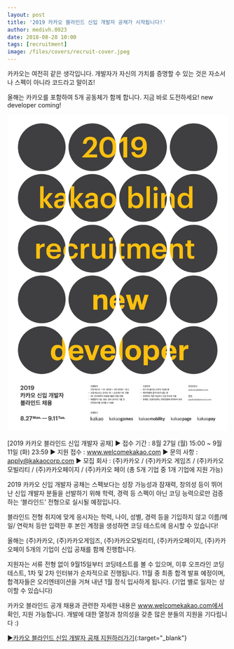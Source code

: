 ```yaml
---
layout: post
title: '2019 카카오 블라인드 신입 개발자 공채가 시작됩니다!'
author: medivh.0923
date: 2018-08-28 10:00
tags: [recruitment]
image: /files/covers/recruit-cover.jpeg
---
```


카카오는 여전히 같은 생각입니다. 
개발자가 자신의 가치를 증명할 수 있는 것은 자소서나 스펙이 아니라 코드라고 말이죠! 

올해는 카카오를 포함하여 5개 공동체가 함께 합니다. 
지금 바로 도전하세요! new developer coming! 

![image](/files/recruit-2019.jpeg)

[2019 카카오 블라인드 신입 개발자 공채] 
▶ 접수 기간 : 8월 27일 (월) 15:00 ~ 9월 11일 (화) 23:59 
▶ 지원 접수 : www.welcomekakao.com 
▶ 문의 사항 : apply@kakaocorp.com 
▶ 모집 회사 : (주)카카오 / (주)카카오 게임즈 / (주)카카오 모빌리티 / (주)카카오페이지 / (주)카카오 페이 
(총 5개 기업 중 1개 기업에 지원 가능) 

2019 카카오 신입 개발자 공채는 스펙보다는 성장 가능성과 잠재력, 창의성 등이 뛰어난 신입 개발자 분들을 선발하기 위해 학력, 경력 등 스펙이 아닌 코딩 능력으로만 검증하는 ‘블라인드’ 전형으로 실시될 예정입니다. 

블라인드 전형 취지에 맞게 응시자는 학력, 나이, 성별, 경력 등을 기입하지 않고 이름/메일/ 연락처 등만 입력한 후 본인 계정을 생성하면 코딩 테스트에 응시할 수 있습니다! 

올해는 (주)카카오, (주)카카오게임즈, (주)카카오모빌리티, (주)카카오페이지, (주)카카오페이 5개의 기업이 신입 공채를 함께 진행합니다. 

지원자는 서류 전형 없이 9월15일부터 코딩테스트를 볼 수 있으며, 
이후 오프라인 코딩 테스트, 1차 및 2차 인터뷰가 순차적으로 진행됩니다. 11월 중 최종 합격 발표 예정이며, 합격자들은 오리엔테이션을 거쳐 내년 1월 정식 입사하게 됩니다. (기업 별로 일자는 상이할 수 있습니다) 

카카오 블라인드 공개 채용과 관련한 자세한 내용은 www.welcomekakao.com에서 확인, 지원 가능합니다. 
개발에 대한 열정과 창의성을 갖춘 많은 분들의 지원을 기다립니다 :) 

[▶카카오 블라인드 신입 개발자 공채 지원하러가기](https://welcomekakao.com){:target="_blank"}


